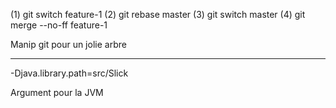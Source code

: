 (1) git switch feature-1 
(2) git rebase master
(3) git switch master
(4) git merge --no-ff feature-1

Manip git pour un jolie arbre

--------------------------------

-Djava.library.path=src/Slick

Argument pour la JVM


